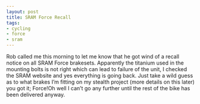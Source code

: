 ```yaml
---
layout: post
title: SRAM Force Recall
tags:
- cycling
- force
- sram
---
```

Rob called me this morning to let me know that he got wind of a recall notice on all SRAM Force brakesets.
Apparently the titanium used in the mounting bolts is not right which can lead to failure of the unit, I checked the SRAM website and yes everything is going back.
Just take a wild guess as to what brakes I’m fitting on my stealth project (more details on this later) you got it; Force!Oh well I can’t go any further until the rest of the bike has been delivered anyway.
